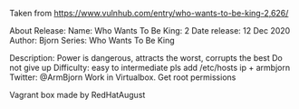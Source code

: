 Taken from https://www.vulnhub.com/entry/who-wants-to-be-king-2,626/ 

About Release:
    Name: Who Wants To Be King: 2
    Date release: 12 Dec 2020
    Author: Bjorn
    Series: Who Wants To Be King

Description:
    Power is dangerous, attracts the worst, corrupts the best
    Do not give up
    Difficulty: easy to intermediate
    pls add /etc/hosts ip + armbjorn
    Twitter: @ArmBjorn
    Work in Virtualbox.
    Get root permissions

Vagrant box made by RedHatAugust
